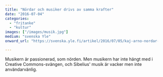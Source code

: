 ```yaml
---
title: "Nördar och musiker drivs av samma krafter"
date: "2016-07-04"
categories: 
  - "fritanke"
  - "kultur"
images: ["/images/musik.jpg"]
medium: "svenska Yle"
onward_url: "https://svenska.yle.fi/artikel/2016/07/05/kaj-arno-nordar-och-musiker-drivs-av-samma-krafter"

---
```


Musikern är passionerad, som nörden. Men musikern har inte hängt med i Creative Commons-svängen, och Sibelius' musik är vacker men inte användarvänlig.
